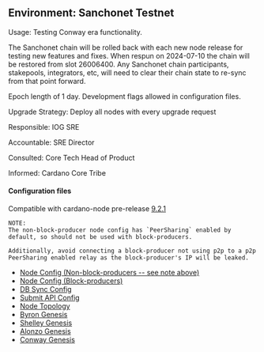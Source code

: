 ## Environment: Sanchonet Testnet

Usage: Testing Conway era functionality.

The Sanchonet chain will be rolled back with each new node release for testing
new features and fixes. When respun on 2024-07-10 the chain will be restored
from slot 26006400.  Any Sanchonet chain participants, stakepools, integrators,
etc, will need to clear their chain state to re-sync from that point forward.

Epoch length of 1 day. Development flags allowed in configuration files.

Upgrade Strategy: Deploy all nodes with every upgrade request

Responsible: IOG SRE

Accountable: SRE Director

Consulted: Core Tech Head of Product

Informed: Cardano Core Tribe

#### Configuration files

Compatible with cardano-node pre-release [9.2.1](https://github.com/IntersectMBO/cardano-node/releases/tag/9.2.1)

```
NOTE:
The non-block-producer node config has `PeerSharing` enabled by
default, so should not be used with block-producers.

Additionally, avoid connecting a block-producer not using p2p to a p2p
PeerSharing enabled relay as the block-producer's IP will be leaked.
```

- [Node Config (Non-block-producers -- see note above)](environments/sanchonet/config.json)
- [Node Config (Block-producers)](environments/sanchonet/config-bp.json)
- [DB Sync Config](environments/sanchonet/db-sync-config.json)
- [Submit API Config](environments/sanchonet/submit-api-config.json)
- [Node Topology](environments/sanchonet/topology.json)
- [Byron Genesis](environments/sanchonet/byron-genesis.json)
- [Shelley Genesis](environments/sanchonet/shelley-genesis.json)
- [Alonzo Genesis](environments/sanchonet/alonzo-genesis.json)
- [Conway Genesis](environments/sanchonet/conway-genesis.json)
